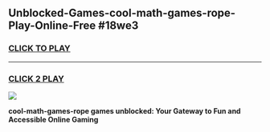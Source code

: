 
## Unblocked-Games-cool-math-games-rope-Play-Online-Free #18we3
<h3>
<a href="https://us.freeplayer.one?title=cool-math-games-rope&ref=10M">CLICK TO PLAY</a></h3>
<hr>

<h3>
<a href="https://us.freeplayer.one?title=cool-math-games-rope&ref=10M">CLICK 2 PLAY</a>
  
</h3>

<a href="https://us.freeplayer.one?title=cool-math-games-rope&ref=10M"><img src="https://clearcache.store/games.png"></a>


**cool-math-games-rope games unblocked: Your Gateway to Fun and Accessible Online Gaming**
